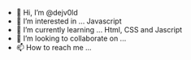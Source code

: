 - 👋 Hi, I’m @dejv0ld
- 👀 I’m interested in ... Javascript
- 🌱 I’m currently learning ... Html, CSS and Jascript
- 💞️ I’m looking to collaborate on ...
- 📫 How to reach me ...

<!---
dejv0ld/dejv0ld is a ✨ special ✨ repository because its `README.md` (this file) appears on your GitHub profile.
You can click the Preview link to take a look at your changes.
--->
